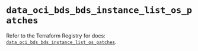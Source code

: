 # `data_oci_bds_bds_instance_list_os_patches`

Refer to the Terraform Registry for docs: [`data_oci_bds_bds_instance_list_os_patches`](https://registry.terraform.io/providers/oracle/oci/7.19.0/docs/data-sources/bds_bds_instance_list_os_patches).
